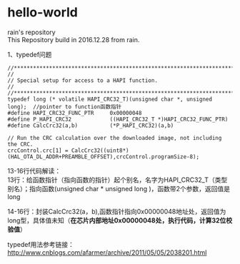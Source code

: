 # hello-world
rain's repository  
This Repository build in 2016.12.28 from rain.

1、typedef问题

```
//*****************************************************************************
//
// Special setup for access to a HAPI function.
//
//*****************************************************************************
typedef long (* volatile HAPI_CRC32_T)(unsigned char *, unsigned long);  //pointer to function函数指针
#define HAPI_CRC32_FUNC_PTR     0x00000048
#define P_HAPI_CRC32            ((HAPI_CRC32_T *)HAPI_CRC32_FUNC_PTR)
#define CalcCrc32(a,b)          (*P_HAPI_CRC32)(a,b)  

// Run the CRC calculation over the downloaded image, not including the CRC.
crcControl.crc[1] = CalcCrc32((uint8*)(HAL_OTA_DL_ADDR+PREAMBLE_OFFSET),crcControl.programSize-8);  

```   
13-16行代码解读：  
13行：给函数指针（指向函数的指针）起个别名，名字为HAPI_CRC32_T（类型别名）；指向函数(unsigned char * unsigned long )，函数带2个参数，返回值是long 

14-16行：封装CalcCrc32(a，b),函数指针指向0x00000048地址处，返回值为long型，具体值未知（**在芯片内部地址0x00000048处，执行代码，计算32位校验值**）

typedef用法参考链接：http://www.cnblogs.com/afarmer/archive/2011/05/05/2038201.html
